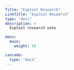 ```yaml
---
Title: "Exploit Research"
LinkTitle: "Exploit Research"
type: "docs"
description: >
  Exploit research note

menu:
  main:
    weight: 50

cascade:
  type: "docs"
---
```

